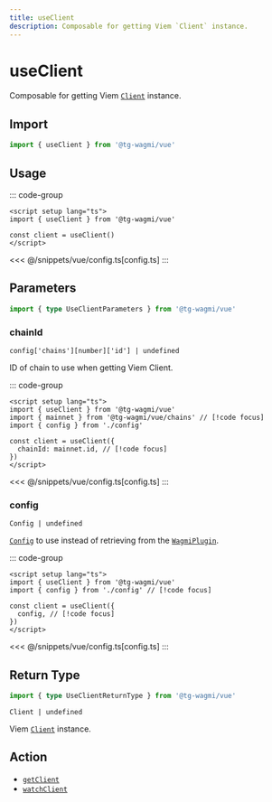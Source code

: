 ```yaml
---
title: useClient
description: Composable for getting Viem `Client` instance.
---
```


# useClient

Composable for getting Viem [`Client`](https://viem.sh/docs/clients/custom.html) instance.

## Import

```ts
import { useClient } from '@tg-wagmi/vue'
```

## Usage

::: code-group
```vue [index.vue]
<script setup lang="ts">
import { useClient } from '@tg-wagmi/vue'

const client = useClient()
</script>
```
<<< @/snippets/vue/config.ts[config.ts]
:::

## Parameters

```ts
import { type UseClientParameters } from '@tg-wagmi/vue'
```

### chainId

`config['chains'][number]['id'] | undefined`

ID of chain to use when getting Viem Client.

::: code-group
```vue [index.vue]
<script setup lang="ts">
import { useClient } from '@tg-wagmi/vue'
import { mainnet } from '@tg-wagmi/vue/chains' // [!code focus]
import { config } from './config'

const client = useClient({
  chainId: mainnet.id, // [!code focus]
})
</script>
```
<<< @/snippets/vue/config.ts[config.ts]
:::

### config

`Config | undefined`

[`Config`](/vue/api/createConfig#config) to use instead of retrieving from the [`WagmiPlugin`](/vue/api/WagmiPlugin).

::: code-group
```vue [index.vue]
<script setup lang="ts">
import { useClient } from '@tg-wagmi/vue'
import { config } from './config' // [!code focus]

const client = useClient({
  config, // [!code focus]
})
</script>
```
<<< @/snippets/vue/config.ts[config.ts]
:::

## Return Type

```ts
import { type UseClientReturnType } from '@tg-wagmi/vue'
```

`Client | undefined`

Viem [`Client`](https://viem.sh/docs/clients/custom.html) instance.

## Action

- [`getClient`](/core/api/actions/getClient)
- [`watchClient`](/core/api/actions/watchClient)
